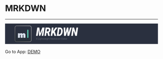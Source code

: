 # MRKDWN

---
![MRKDWN](./src/assets/banner.png)

Go to App: [DEMO](https://eihabkhan.github.io/mrkdwn/)
